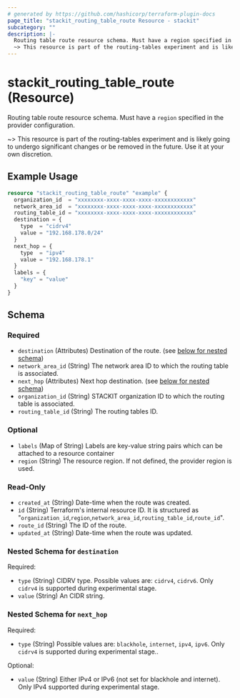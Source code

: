 ```yaml
---
# generated by https://github.com/hashicorp/terraform-plugin-docs
page_title: "stackit_routing_table_route Resource - stackit"
subcategory: ""
description: |-
  Routing table route resource schema. Must have a region specified in the provider configuration.
  ~> This resource is part of the routing-tables experiment and is likely going to undergo significant changes or be removed in the future. Use it at your own discretion.
---
```


# stackit_routing_table_route (Resource)

Routing table route resource schema. Must have a `region` specified in the provider configuration.

~> This resource is part of the routing-tables experiment and is likely going to undergo significant changes or be removed in the future. Use it at your own discretion.

## Example Usage

```terraform
resource "stackit_routing_table_route" "example" {
  organization_id  = "xxxxxxxx-xxxx-xxxx-xxxx-xxxxxxxxxxxx"
  network_area_id  = "xxxxxxxx-xxxx-xxxx-xxxx-xxxxxxxxxxxx"
  routing_table_id = "xxxxxxxx-xxxx-xxxx-xxxx-xxxxxxxxxxxx"
  destination = {
    type  = "cidrv4"
    value = "192.168.178.0/24"
  }
  next_hop = {
    type  = "ipv4"
    value = "192.168.178.1"
  }
  labels = {
    "key" = "value"
  }
}
```

<!-- schema generated by tfplugindocs -->
## Schema

### Required

- `destination` (Attributes) Destination of the route. (see [below for nested schema](#nestedatt--destination))
- `network_area_id` (String) The network area ID to which the routing table is associated.
- `next_hop` (Attributes) Next hop destination. (see [below for nested schema](#nestedatt--next_hop))
- `organization_id` (String) STACKIT organization ID to which the routing table is associated.
- `routing_table_id` (String) The routing tables ID.

### Optional

- `labels` (Map of String) Labels are key-value string pairs which can be attached to a resource container
- `region` (String) The resource region. If not defined, the provider region is used.

### Read-Only

- `created_at` (String) Date-time when the route was created.
- `id` (String) Terraform's internal resource ID. It is structured as "`organization_id`,`region`,`network_area_id`,`routing_table_id`,`route_id`".
- `route_id` (String) The ID of the route.
- `updated_at` (String) Date-time when the route was updated.

<a id="nestedatt--destination"></a>
### Nested Schema for `destination`

Required:

- `type` (String) CIDRV type. Possible values are: `cidrv4`, `cidrv6`. Only `cidrv4` is supported during experimental stage.
- `value` (String) An CIDR string.


<a id="nestedatt--next_hop"></a>
### Nested Schema for `next_hop`

Required:

- `type` (String) Possible values are: `blackhole`, `internet`, `ipv4`, `ipv6`. Only `cidrv4` is supported during experimental stage..

Optional:

- `value` (String) Either IPv4 or IPv6 (not set for blackhole and internet). Only IPv4 supported during experimental stage.
